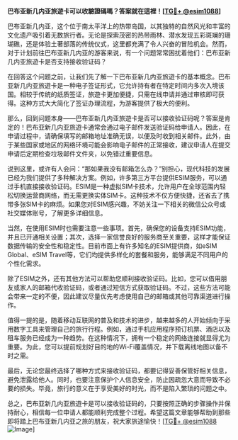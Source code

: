 **巴布亚新几内亚旅遊卡可以收驗證碼嗎？答案就在這裡！[[TG💪+ @esim1088](https://t.me/s/esim1088)]**

巴布亚新几内亚，这个位于南太平洋上的热带岛国，以其独特的自然风光和丰富的文化遗产吸引着无数旅行者。无论是探索茂密的热带雨林、潜水发现五彩斑斓的珊瑚礁，还是体验土著部落的传统仪式，这里都充满了令人兴奋的冒险机会。然而，对于计划前往巴布亚新几内亚的游客来说，有一个问题常常困扰着他们：巴布亚新几内亚旅遊卡是否支持接收验证码？

在回答这个问题之前，让我们先了解一下巴布亚新几内亚旅遊卡的基本概念。巴布亚新几内亚旅遊卡是一种电子签证形式，它允许持有者在特定时间内多次入境该国。相较于传统的纸质签证，旅遊卡更加便捷，只需在线申请并通过审核即可获得。这种方式大大简化了签证办理流程，为游客提供了极大的便利。

那么，回到问题本身——巴布亚新几内亚旅遊卡是否可以接收验证码呢？答案是肯定的！巴布亚新几内亚旅遊卡通常会通过电子邮件发送验证码给申请人。因此，在申请过程中，请确保填写的邮箱地址准确无误，以便及时收到相关邮件。此外，由于某些国家或地区的网络环境可能会影响电子邮件的正常接收，建议申请人在提交申请后定期检查垃圾邮件文件夹，以免错过重要信息。

说到这里，或许有人会问：“那如果我没有邮箱怎么办？”别担心，现代科技的发展已经为我们提供了多种解决方案。例如，许多第三方平台提供ESIM服务，可以通过手机直接接收验证码。ESIM是一种虚拟SIM卡技术，允许用户在全球范围内轻松切换运营商网络，而无需更换实体SIM卡。这种技术不仅方便快捷，还省去了携带多张SIM卡的麻烦。如果您对ESIM感兴趣，不妨关注一下相关的微信公众号或社交媒体账号，了解更多详细信息。

当然，在使用ESIM时也需要注意一些事项。首先，确保您的设备支持ESIM功能，并且已开通相关设置；其次，选择一家信誉良好的服务商至关重要，这样才能保证数据传输的安全性和稳定性。目前市面上有许多知名的ESIM提供商，如eSIM Global、eSIM Travel等，它们均提供多样化的套餐和服务，能够满足不同用户的个性化需求。

除了ESIM之外，还有其他方法可以帮助您顺利接收验证码。比如，您可以借用朋友或家人的邮箱代收验证码，或者通过短信方式获取验证码。不过，这些方法可能会带来一定的不便，因此建议尽量优先考虑使用自己的邮箱或其他可靠渠道进行操作。

值得一提的是，随着移动互联网的普及和技术的进步，越来越多的人开始倾向于采用数字工具来管理自己的旅行行程。例如，通过手机应用程序预订机票、酒店以及租车服务已经成为一种趋势。在这种情况下，拥有一个稳定的网络连接就显得尤为重要。为此，您可以提前规划好目的地的Wi-Fi覆盖情况，并下载离线地图以备不时之需。

最后，无论您最终选择了哪种方式来接收验证码，都要记得妥善保管好相关信息，避免泄露给他人。同时，也要注意保护个人信息安全，防止因疏忽大意而导致不必要的损失。毕竟，旅行的意义在于享受美好的时光，而不是陷入繁琐的问题之中。

总之，巴布亚新几内亚旅遊卡是可以接收验证码的，只要按照正确的步骤操作并保持耐心，相信每一位申请人都能顺利完成整个过程。希望这篇文章能够帮助到那些即将踏上巴布亚新几内亚之旅的朋友，祝大家旅途愉快！[[TG💪+ @esim1088](https://t.me/s/esim1088) ![Image](https://i.postimg.cc/4NQfJmqS/Snipaste-2025-05-13-00-14-12.png)]